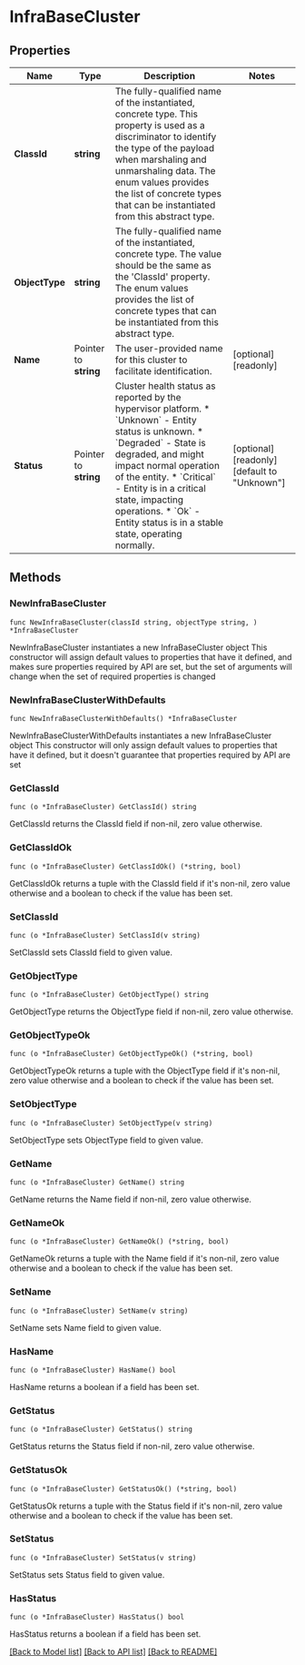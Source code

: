 # InfraBaseCluster

## Properties

Name | Type | Description | Notes
------------ | ------------- | ------------- | -------------
**ClassId** | **string** | The fully-qualified name of the instantiated, concrete type. This property is used as a discriminator to identify the type of the payload when marshaling and unmarshaling data. The enum values provides the list of concrete types that can be instantiated from this abstract type. | 
**ObjectType** | **string** | The fully-qualified name of the instantiated, concrete type. The value should be the same as the &#39;ClassId&#39; property. The enum values provides the list of concrete types that can be instantiated from this abstract type. | 
**Name** | Pointer to **string** | The user-provided name for this cluster to facilitate identification. | [optional] [readonly] 
**Status** | Pointer to **string** | Cluster health status as reported by the hypervisor platform. * &#x60;Unknown&#x60; - Entity status is unknown. * &#x60;Degraded&#x60; - State is degraded, and might impact normal operation of the entity. * &#x60;Critical&#x60; - Entity is in a critical state, impacting operations. * &#x60;Ok&#x60; - Entity status is in a stable state, operating normally. | [optional] [readonly] [default to "Unknown"]

## Methods

### NewInfraBaseCluster

`func NewInfraBaseCluster(classId string, objectType string, ) *InfraBaseCluster`

NewInfraBaseCluster instantiates a new InfraBaseCluster object
This constructor will assign default values to properties that have it defined,
and makes sure properties required by API are set, but the set of arguments
will change when the set of required properties is changed

### NewInfraBaseClusterWithDefaults

`func NewInfraBaseClusterWithDefaults() *InfraBaseCluster`

NewInfraBaseClusterWithDefaults instantiates a new InfraBaseCluster object
This constructor will only assign default values to properties that have it defined,
but it doesn't guarantee that properties required by API are set

### GetClassId

`func (o *InfraBaseCluster) GetClassId() string`

GetClassId returns the ClassId field if non-nil, zero value otherwise.

### GetClassIdOk

`func (o *InfraBaseCluster) GetClassIdOk() (*string, bool)`

GetClassIdOk returns a tuple with the ClassId field if it's non-nil, zero value otherwise
and a boolean to check if the value has been set.

### SetClassId

`func (o *InfraBaseCluster) SetClassId(v string)`

SetClassId sets ClassId field to given value.


### GetObjectType

`func (o *InfraBaseCluster) GetObjectType() string`

GetObjectType returns the ObjectType field if non-nil, zero value otherwise.

### GetObjectTypeOk

`func (o *InfraBaseCluster) GetObjectTypeOk() (*string, bool)`

GetObjectTypeOk returns a tuple with the ObjectType field if it's non-nil, zero value otherwise
and a boolean to check if the value has been set.

### SetObjectType

`func (o *InfraBaseCluster) SetObjectType(v string)`

SetObjectType sets ObjectType field to given value.


### GetName

`func (o *InfraBaseCluster) GetName() string`

GetName returns the Name field if non-nil, zero value otherwise.

### GetNameOk

`func (o *InfraBaseCluster) GetNameOk() (*string, bool)`

GetNameOk returns a tuple with the Name field if it's non-nil, zero value otherwise
and a boolean to check if the value has been set.

### SetName

`func (o *InfraBaseCluster) SetName(v string)`

SetName sets Name field to given value.

### HasName

`func (o *InfraBaseCluster) HasName() bool`

HasName returns a boolean if a field has been set.

### GetStatus

`func (o *InfraBaseCluster) GetStatus() string`

GetStatus returns the Status field if non-nil, zero value otherwise.

### GetStatusOk

`func (o *InfraBaseCluster) GetStatusOk() (*string, bool)`

GetStatusOk returns a tuple with the Status field if it's non-nil, zero value otherwise
and a boolean to check if the value has been set.

### SetStatus

`func (o *InfraBaseCluster) SetStatus(v string)`

SetStatus sets Status field to given value.

### HasStatus

`func (o *InfraBaseCluster) HasStatus() bool`

HasStatus returns a boolean if a field has been set.


[[Back to Model list]](../README.md#documentation-for-models) [[Back to API list]](../README.md#documentation-for-api-endpoints) [[Back to README]](../README.md)


